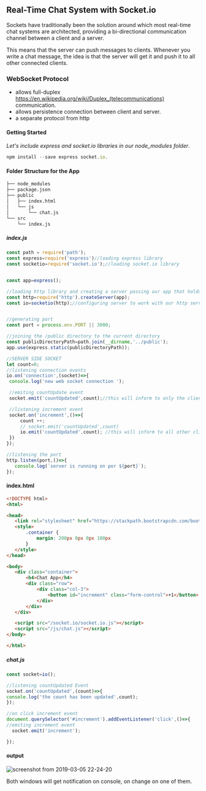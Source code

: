 ## Real-Time Chat System with Socket.io
Sockets have traditionally been the solution around which most real-time chat systems are architected, providing a bi-directional communication channel between a client and a server.

This means that the server can push messages to clients. Whenever you write a chat message, the idea is that the server will get it and push it to all other connected clients.

### WebSocket Protocol
* allows full-duplex https://en.wikipedia.org/wiki/Duplex_(telecommunications) communication.
* allows persistence connection between client and server.
* a separate protocol from http

#### Getting Started 
*Let's include express and socket.io libraries in our node_modules folder*.
```javascript
npm install --save express socket.io.
```


#### Folder Structure for the App
```bash
├── node_modules
├── package.json
├── public
│   ├── index.html
│   └── js
│       └── chat.js
└── src
    └── index.js
  ```
 
 ##### index.js
 ```javascript
 const path = require('path');
const express=require('express')//loading express library
const socketio=require('socket.io');//loading socket.io library


const app=express();

//loading http library and creating a server passing our app that holds a express()
const http=require('http').createServer(app);
const io=socketio(http);//configuring server to work with our http server


//generating port 
const port = process.env.PORT || 3000;

//joining the /public directory to the current directory   
const publicDirectoryPath=path.join(__dirname,'../public');
app.use(express.static(publicDirectoryPath));

//SERVER SIDE SOCKET
let count=0;
//listening connection events
io.on('connection',(socket)=>{
  console.log('new web socket connection ');

  //emiting countUpdate event
  socket.emit('countUpdated',count);//this will inform to only the client who is in communication.

  //listening increment event
  socket.on('increment',()=>{
      count ++;
      // socket.emit('countUpdated',count)
      io.emit('countUpdated',count); //this will inform to all other client about the changes.
  })
});

//listening the port 
http.listen(port,()=>{
    console.log(`server is running on por ${port}`);
});
```

 #### index.html 
 ```html
 <!DOCTYPE html>
<html>

<head>
    <link rel="stylesheet" href="https://stackpath.bootstrapcdn.com/bootstrap/4.3.1/css/bootstrap.min.css">
    <style>
        .container {
            margin: 200px 0px 0px 100px
        }
    </style>
</head>

<body>
    <div class="container">
        <h4>Chat App</h4>
        <div class="row">
            <div class="col-3">
                <button id="increment" class="form-control">+1</button>
            </div>
        </div>
    </div>

    <script src="/socket.io/socket.io.js"></script>
    <script src="/js/chat.js"></script>
</body>

</html>
```

##### chat.js
```javascript
const socket=io();

//listening countUpdated Event
socket.on('countUpdated',(count)=>{
console.log('the count has been updated',count);
});

//on click increment event 
document.querySelector('#increment').addEventListener('click',()=>{
//emiting increment event
  socket.emit('increment');

});
```

#### output
![screenshot from 2019-03-05 22-24-20](https://user-images.githubusercontent.com/47861774/53821324-ae645a00-3f95-11e9-87e9-01ea450507ff.png)

Both windows will get notification on console, on change on one of them.


   
